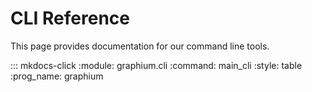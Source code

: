 # CLI Reference

This page provides documentation for our command line tools.

::: mkdocs-click
    :module: graphium.cli
    :command: main_cli
    :style: table
    :prog_name: graphium

